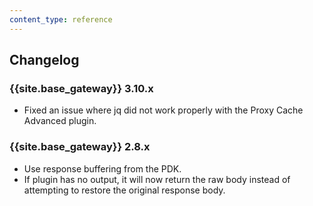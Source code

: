 ```yaml
---
content_type: reference
---
```


## Changelog

### {{site.base_gateway}} 3.10.x
* Fixed an issue where jq did not work properly with the Proxy Cache Advanced plugin.

### {{site.base_gateway}} 2.8.x

* Use response buffering from the PDK.
* If plugin has no output, it will now return the raw body instead of attempting
to restore the original response body.